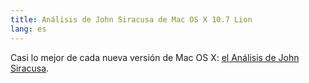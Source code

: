```yaml
---
title: Análisis de John Siracusa de Mac OS X 10.7 Lion
lang: es
---
```


Casi lo mejor de cada nueva versión de Mac OS X: [el Análisis de John Siracusa](http://arstechnica.com/apple/2011/07/mac-os-x-10-7/).
